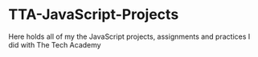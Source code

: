 # TTA-JavaScript-Projects
Here holds all of my the JavaScript projects, assignments and practices I did with The Tech Academy
